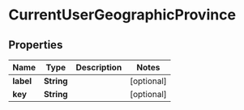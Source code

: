 

# CurrentUserGeographicProvince

## Properties

Name | Type | Description | Notes
------------ | ------------- | ------------- | -------------
**label** | **String** |  |  [optional]
**key** | **String** |  |  [optional]



